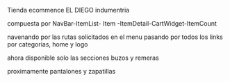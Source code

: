 Tienda ecommence EL DIEGO indumentria 

compuesta por NavBar-ItemList- Item -ItemDetail-CartWidget-ItemCount

navenando por las rutas solicitados en el menu pasando por todos los links por categorias, home y logo 

ahora disponible solo las secciones buzos y remeras

proximamente pantalones y zapatillas 